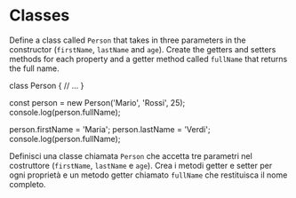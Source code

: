 # Classes

Define a class called `Person` that takes in three parameters in the constructor (`firstName`, `lastName` and `age`). Create the getters and setters methods for each property and a getter method called `fullName` that returns the full name.

class Person {
// ...
}

const person = new Person('Mario', 'Rossi', 25);
console.log(person.fullName);

person.firstName = 'Maria';
person.lastName = 'Verdi';
console.log(person.fullName);

Definisci una classe chiamata `Person` che accetta tre parametri nel costruttore (`firstName`, `lastName` e `age`). Crea i metodi getter e setter per ogni proprietà e un metodo getter chiamato `fullName` che restituisca il nome completo.
